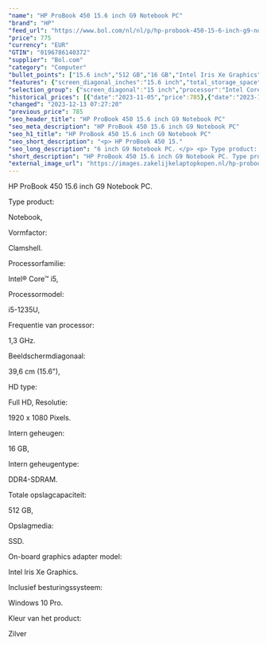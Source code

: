 ```yaml
---
"name": "HP ProBook 450 15.6 inch G9 Notebook PC"
"brand": "HP"
"feed_url": "https://www.bol.com/nl/nl/p/hp-probook-450-15-6-inch-g9-notebook-pc/9300000098717757"
"price": 775
"currency": "EUR"
"GTIN": "0196786140372"
"supplier": "Bol.com"
"category": "Computer"
"bullet_points": ["15.6 inch","512 GB","16 GB","Intel Iris Xe Graphics"]
"features": {"screen_diagonal_inches":"15.6 inch","total_storage_space":"512 GB","memory_size":"16 GB","graphics_card":"Intel Iris Xe Graphics"}
"selection_group": {"screen_diagonal":"15 inch","processor":"Intel Core i5","changed_price_past_3_days":true,"product_family":"Probook"}
"historical_prices": [{"date":"2023-11-05","price":785},{"date":"2023-12-13","price":775}]
"changed": "2023-12-13 07:27:20"
"previous_price": 785
"seo_header_title": "HP ProBook 450 15.6 inch G9 Notebook PC"
"seo_meta_description": "HP ProBook 450 15.6 inch G9 Notebook PC"
"seo_h1_title": "HP ProBook 450 15.6 inch G9 Notebook PC"
"seo_short_description": "<p> HP ProBook 450 15."
"seo_long_description": "6 inch G9 Notebook PC. </p> <p> Type product: </p> <p> Notebook, </p> <p> Vormfactor: </p> <p> Clamshell. </p> <p> Processorfamilie: </p> <p> Intel® Core™ i5, </p> <p> Processormodel: </p> <p> i5-1235U, </p> <p> Frequentie van processor: </p> <p> 1,3 GHz. </p> <p> Beeldschermdiagonaal: </p> <p> 39,6 cm (15. 6\"), </p> <p> HD type: </p> <p> Full HD, Resolutie: </p> <p> 1920 x 1080 Pixels. </p> <p> Intern geheugen: </p> <p> 16 GB, </p> <p> Intern geheugentype: </p> <p> DDR4-SDRAM. </p> <p> Totale opslagcapaciteit: </p> <p> 512 GB, </p> <p> Opslagmedia: </p> <p> SSD. </p> <p> On-board graphics adapter model: </p> <p> Intel Iris Xe Graphics. </p> <p> Inclusief besturingssysteem: </p> <p> Windows 10 Pro. </p> <p> Kleur van het product: </p> <p> Zilver </p>"
"short_description": "HP ProBook 450 15.6 inch G9 Notebook PC. Type product: Notebook, Vormfactor: Clamshell. Processorfamilie: Intel® Core™ i5, Processormodel: i5-1235U, Frequentie van processor: 1,3 GHz. Beeldschermdiagonaal: 39,6 cm (15.6\"), HD type: Full HD, Resolutie: 1920 x 1080 Pixels. Intern geheugen: 16 GB, Intern geheugentype: DDR4-SDRAM. Totale opslagcapaciteit: 512 GB, Opslagmedia: SSD. On-board graphics adapter model: Intel Iris Xe Graphics. Inclusief besturingssysteem: Windows 10 Pro. Kleur van het product: Zilver"
"external_image_url": "https://images.zakelijkelaptopkopen.nl/hp-probook-450-15-6-inch-g9-notebook-pc-2.webp"
---
```


<p> HP ProBook 450 15.6 inch G9 Notebook PC. </p> <p> Type product: </p> <p> Notebook, </p> <p> Vormfactor: </p> <p> Clamshell. </p> <p> Processorfamilie: </p> <p> Intel® Core™ i5, </p> <p> Processormodel: </p> <p> i5-1235U, </p> <p> Frequentie van processor: </p> <p> 1,3 GHz. </p> <p> Beeldschermdiagonaal: </p> <p> 39,6 cm (15.6"), </p> <p> HD type: </p> <p> Full HD, Resolutie: </p> <p> 1920 x 1080 Pixels. </p> <p> Intern geheugen: </p> <p> 16 GB, </p> <p> Intern geheugentype: </p> <p> DDR4-SDRAM. </p> <p> Totale opslagcapaciteit: </p> <p> 512 GB, </p> <p> Opslagmedia: </p> <p> SSD. </p> <p> On-board graphics adapter model: </p> <p> Intel Iris Xe Graphics. </p> <p> Inclusief besturingssysteem: </p> <p> Windows 10 Pro. </p> <p> Kleur van het product: </p> <p> Zilver </p>